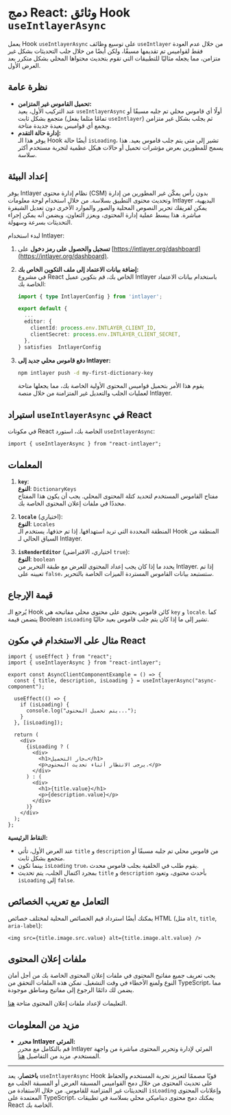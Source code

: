 # دمج React: وثائق Hook `useIntlayerAsync`

يعمل Hook `useIntlayerAsync` على توسيع وظائف `useIntlayer` من خلال عدم العودة فقط لقواميس تم تقديمها مسبقًا، ولكن أيضًا من خلال جلب التحديثات بشكل غير متزامن، مما يجعله مثاليًا للتطبيقات التي تقوم بتحديث محتواها المحلي بشكل متكرر بعد العرض الأول.

## نظرة عامة

- **تحميل القاموس غير المتزامن:**  
  عند التركيب الأول، يعيد `useIntlayerAsync` أولًا أي قاموس محلي تم جلبه مسبقًا أو متجمع بشكل ثابت (تمامًا مثلما يفعل `useIntlayer`) ثم يجلب بشكل غير متزامن ويجمع أي قواميس بعيدة جديدة متاحة.
- **إدارة حالة التقدم:**  
  يوفر هذا الـ Hook أيضًا حالة `isLoading`، تشير إلى متى يتم جلب قاموس بعيد. هذا يسمح للمطورين بعرض مؤشرات تحميل أو حالات هيكل عظمية لتجربة مستخدم أكثر سلاسة.

## إعداد البيئة

يوفر Intlayer نظام إدارة محتوى (CSM) بدون رأس يمكّن غير المطورين من إدارة وتحديث محتوى التطبيق بسلاسة. من خلال استخدام لوحة معلومات Intlayer البديهية، يمكن لفريقك تحرير النصوص المحلية والصور والموارد الأخرى دون تعديل الشيفرة مباشرة. هذا يبسط عملية إدارة المحتوى، ويعزز التعاون، ويضمن أنه يمكن إجراء التحديثات بسرعة وسهولة.

لبدء استخدام Intlayer:

1. **تسجيل والحصول على رمز دخول** على [https://intlayer.org/dashboard](https://intlayer.org/dashboard).
2. **إضافة بيانات الاعتماد إلى ملف التكوين الخاص بك:**  
   في مشروع React الخاص بك، قم بتكوين عميل Intlayer باستخدام بيانات الاعتماد الخاصة بك:

   ```typescript
   import { type IntlayerConfig } from 'intlayer';

   export default {
     ...
     editor: {
       clientId: process.env.INTLAYER_CLIENT_ID,
       clientSecret: process.env.INTLAYER_CLIENT_SECRET,
     },
   } satisfies  IntlayerConfig
   ```

3. **دفع قاموس محلي جديد إلى Intlayer:**

   ```bash
   npm intlayer push -d my-first-dictionary-key
   ```

   يقوم هذا الأمر بتحميل قواميس المحتوى الأولية الخاصة بك، مما يجعلها متاحة لعمليات الجلب والتعديل غير المتزامنة من خلال منصة Intlayer.

## استيراد `useIntlayerAsync` في React

في مكونات React الخاصة بك، استورد `useIntlayerAsync`:

```tsx
import { useIntlayerAsync } from "react-intlayer";
```

## المعلمات

1. **`key`**:  
   **النوع**: `DictionaryKeys`  
   مفتاح القاموس المستخدم لتحديد كتلة المحتوى المحلي. يجب أن يكون هذا المفتاح محددًا في ملفات إعلان المحتوى الخاصة بك.

2. **`locale`** (اختياري):  
   **النوع**: `Locales`  
   المنطقة المحددة التي تريد استهدافها. إذا تم حذفها، يستخدم الـ Hook المنطقة من السياق الحالي لـ Intlayer.

3. **`isRenderEditor`** (اختياري، الافتراضي `true`):  
   **النوع**: `boolean`  
   يحدد ما إذا كان يجب إعداد المحتوى للعرض مع طبقة التحرير من Intlayer. إذا تم تعيينه على `false`، ستستبعد بيانات القاموس المستردة الميزات الخاصة بالتحرير.

## قيمة الإرجاع

يُرجع الـ Hook كائن قاموس يحتوي على محتوى محلي مفاتيحه هي `key` و `locale`. كما يتضمن قيمة Boolean `isLoading` تشير إلى ما إذا كان يتم جلب قاموس بعيد حاليًا.

## مثال على الاستخدام في مكون React

```tsx
import { useEffect } from "react";
import { useIntlayerAsync } from "react-intlayer";

export const AsyncClientComponentExample = () => {
  const { title, description, isLoading } = useIntlayerAsync("async-component");

  useEffect(() => {
    if (isLoading) {
      console.log("يتم تحميل المحتوى...");
    }
  }, [isLoading]);

  return (
    <div>
      {isLoading ? (
        <div>
          <h1>جار التحميل…</h1>
          <p>يرجى الانتظار أثناء تحديث المحتوى.</p>
        </div>
      ) : (
        <div>
          <h1>{title.value}</h1>
          <p>{description.value}</p>
        </div>
      )}
    </div>
  );
};
```

**النقاط الرئيسية:**

- عند العرض الأول، تأتي `title` و `description` من قاموس محلي تم جلبه مسبقًا أو متجمع بشكل ثابت.
- بينما تكون `isLoading` `true`، يقوم طلب في الخلفية بجلب قاموس محدث.
- بمجرد اكتمال الجلب، يتم تحديث `title` و `description` بأحدث محتوى، وتعود `isLoading` إلى `false`.

## التعامل مع تعريب الخصائص

يمكنك أيضًا استرداد قيم الخصائص المحلية لمختلف خصائص HTML (مثل `alt`, `title`, `aria-label`):

```tsx
<img src={title.image.src.value} alt={title.image.alt.value} />
```

## ملفات إعلان المحتوى

يجب تعريف جميع مفاتيح المحتوى في ملفات إعلان المحتوى الخاصة بك من أجل أمان النوع ولمنع الأخطاء في وقت التشغيل. تمكن هذه الملفات التحقق من TypeScript، مما يضمن لك دائمًا الرجوع إلى مفاتيح ومناطق موجودة.

التعليمات لإعداد ملفات إعلان المحتوى متاحة [هنا](https://github.com/aymericzip/intlayer/blob/main/docs/ar/content_declaration/get_started.md).

## مزيد من المعلومات

- **محرر Intlayer المرئي:**  
  قم بالتكامل مع محرر Intlayer المرئي لإدارة وتحرير المحتوى مباشرة من واجهة المستخدم. مزيد من التفاصيل [هنا](https://github.com/aymericzip/intlayer/blob/main/docs/ar/intlayer_editor.md).

---

**باختصار**، يعد `useIntlayerAsync` Hook قويًا مصممًا لتعزيز تجربة المستخدم والحفاظ على تحديث المحتوى من خلال دمج القواميس المسبقة العرض أو المسبقة الجلب مع التحديثات غير المتزامنة للقاموس. من خلال الاستفادة من `isLoading` وإعلانات المحتوى المعتمدة على TypeScript، يمكنك دمج محتوى ديناميكي محلي بسلاسة في تطبيقات React الخاصة بك.
